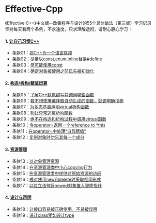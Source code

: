 # Effective-Cpp

《Effective C++》中文版--改善程序与设计的55个具体做法（第三版）学习记录<br>
坚持每天看两个条例，不求速度，只求理解透彻，请耐心静心学习！

#### 1. [让自己习惯C++](https://github.com/Tramac/Effective-Cpp/tree/master/Chapter1)
* 条款01：[视C++为一个语言联邦](https://github.com/Tramac/Effective-Cpp/tree/master/Chapter1/item01)
* 条款02：[尽量以const,enum,inline替换#define](https://github.com/Tramac/Effective-Cpp/tree/master/Chapter1/item02)
* 条款03：[尽可能使用const](https://github.com/Tramac/Effective-Cpp/tree/master/Chapter1/item03)
* 条款04：[确定对象被使用之前已先被初始化](https://github.com/Tramac/Effective-Cpp/tree/master/Chapter1/item04)

#### 2. [构造/析构/赋值运算](https://github.com/Tramac/Effective-Cpp/tree/master/Chapter2)
* 条款05：[了解C++默默编写并调用哪些函数](https://github.com/Tramac/Effective-Cpp/tree/master/Chapter2/item05)
* 条款06：[若不想使用编译器自动生成的函数，就该明确拒绝](https://github.com/Tramac/Effective-Cpp/tree/master/Chapter2/item06)
* 条款07：[为多态基类声明virtual析构函数](https://github.com/Tramac/Effective-Cpp/tree/master/Chapter2/item07)
* 条款08：[别让异常逃离析构函数](https://github.com/Tramac/Effective-Cpp/tree/master/Chapter2/item08)
* 条款09：[绝不在构造和析构过程中调用virtual函数](https://github.com/Tramac/Effective-Cpp/tree/master/Chapter2/item09)
* 条款10：[令operator=返回一个reference to *this](https://github.com/Tramac/Effective-Cpp/tree/master/Chapter2/item10)
* 条款11：[在operator=中处理“自我赋值”](https://github.com/Tramac/Effective-Cpp/tree/master/Chapter2/item11)
* 条款12：[复制对象时勿忘其每一个成分](https://github.com/Tramac/Effective-Cpp/tree/master/Chapter2/item12)

#### 3. [资源管理](https://github.com/Tramac/Effective-Cpp/tree/master/Chapter3)
* 条款13：[以对象管理资源](https://github.com/Tramac/Effective-Cpp/tree/master/Chapter3/item13)
* 条款14：[在资源管理类中小心copying行为](https://github.com/Tramac/Effective-Cpp/tree/master/Chapter3/item14)
* 条款15：[在资源管理类中提供对原始资源的访问](https://github.com/Tramac/Effective-Cpp/tree/master/Chapter3/item15)
* 条款16：[成对使用new和delete时采取相同形式](https://github.com/Tramac/Effective-Cpp/tree/master/Chapter3/item16)
* 条款17：[以独立语句将newed对象置入智能指针](https://github.com/Tramac/Effective-Cpp/tree/master/Chapter3/item17)

#### 4. [设计与声明](https://github.com/Tramac/Effective-Cpp/tree/master/Chapter4)
* 条款18：[让接口容易被正确使用，不易被误用](https://github.com/Tramac/Effective-Cpp/tree/master/Chapter4/item18)
* 条款19：[设计class犹如设计type](https://github.com/Tramac/Effective-Cpp/tree/master/Chapter4/item19)
